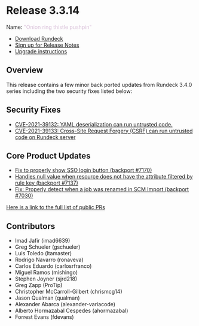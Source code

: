 # Release 3.3.14

Name: <span style="color: thistle"><span class="glyphicon glyphicon-pushpin"></span> "Onion ring thistle pushpin"</span>

- [Download Rundeck](https://download.rundeck.com/)
- [Sign up for Release Notes](https://www.rundeck.com/release-notes-signup)
- [Upgrade instructions](/upgrading/)

## Overview

This release contains a few minor back ported updates from Rundeck 3.4.0 series including the two security fixes listed below:

## Security Fixes

* [CVE-2021-39132: YAML deserialization can run untrusted code.](/history/cves/CVE-2021-39132.md)
* [CVE-2021-39133: Cross-Site Request Forgery (CSRF) can run untrusted code on Rundeck server](/history/cves/CVE-2021-39133.md)


## Core Product Updates

* [Fix to properly show SSO login button (backport #7170)](https://github.com/rundeck/rundeck/pull/7183)
* [Handles null value when resource does not have the attribute filtered by rule key (backport #7137)](https://github.com/rundeck/rundeck/pull/7177)
* [Fix: Properly detect when a job was renamed in SCM Import (backport #7030)](https://github.com/rundeck/rundeck/pull/7176)

[Here is a link to the full list of public PRs](https://github.com/rundeck/rundeck/pulls?q=is%3Apr+milestone%3A3.3.14+is%3Aclosed)

## Contributors

* Imad Jafir (imad6639)
* Greg Schueler (gschueler)
* Luis Toledo (ltamaster)
* Rodrigo Navarro (ronaveva)
* Carlos Eduardo (carlosrfranco)
* Miguel Ramos (mishingo)
* Stephen Joyner (sjrd218)
* Greg Zapp (ProTip)
* Christopher McCarroll-Gilbert (chrismcg14)
* Jason Qualman (qualman)
* Alexander Abarca (alexander-variacode)
* Alberto Hormazabal Cespedes (ahormazabal)
* Forrest Evans (fdevans)
